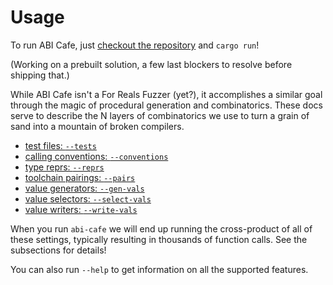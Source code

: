 # Usage

To run ABI Cafe, just [checkout the repository](https://github.com/Gankra/abi-cafe) and `cargo run`!

(Working on a prebuilt solution, a few last blockers to resolve before shipping that.)

While ABI Cafe isn't a For Reals Fuzzer (yet?), it accomplishes a similar goal through the magic of procedural generation and combinatorics. These docs serve to describe the N layers of combinatorics we use to turn a grain of sand into a mountain of broken compilers.

- [test files: `--tests`](./harness/combos/tests.md)
- [calling conventions: `--conventions`](./harness/combos/conventions.md)
- [type reprs: `--reprs`](./harness/combos/reprs.md)
- [toolchain pairings: `--pairs`](./harness/combos/toolchains.md)
- [value generators: `--gen-vals`](./harness/combos/values.md)
- [value selectors: `--select-vals`](./harness/combos/selectors.md)
- [value writers: `--write-vals`](./harness/combos/writers.md)

When you run `abi-cafe` we will end up running the cross-product of all of these settings, typically resulting in thousands of function calls. See the subsections for details!

You can also run `--help` to get information on all the supported features.



